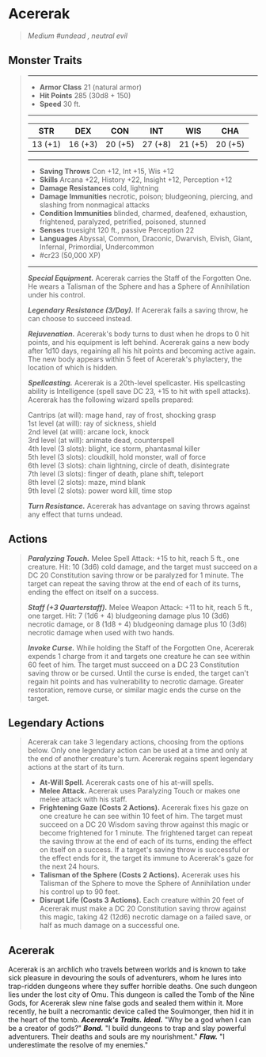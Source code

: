 # Acererak
>*Medium #undead , neutral evil*
## Monster Traits
>___
>- **Armor Class** 21 (natural armor)
>- **Hit Points** 285 (30d8 + 150)
>- **Speed** 30 ft.
>___
>|STR|DEX|CON|INT|WIS|CHA|
>|:---:|:---:|:---:|:---:|:---:|:---:|
>|13 (+1)|16 (+3)|20 (+5)|27 (+8)|21 (+5)|20 (+5)|
>___
>- **Saving Throws** Con +12, Int +15, Wis +12
>- **Skills** Arcana +22, History +22, Insight +12, Perception +12
>- **Damage Resistances** cold, lightning
>- **Damage Immunities** necrotic, poison; bludgeoning, piercing, and slashing from nonmagical attacks
>- **Condition Immunities** blinded, charmed, deafened, exhaustion, frightened, paralyzed, petrified, poisoned, stunned
>- **Senses** truesight 120 ft., passive Perception 22
>- **Languages** Abyssal, Common, Draconic, Dwarvish, Elvish, Giant, Infernal, Primordial, Undercommon
>- #cr23 (50,000 XP)
>___
>***Special Equipment.*** Acererak carries the Staff of the Forgotten One. He wears a Talisman of the Sphere and has a Sphere of Annihilation under his control.  
>
>***Legendary Resistance (3/Day).*** If Acererak fails a saving throw, he can choose to succeed instead.  
>
>***Rejuvenation.*** Acererak's body turns to dust when he drops to 0 hit points, and his equipment is left behind. Acererak gains a new body after 1d10 days, regaining all his hit points and becoming active again. The new body appears within 5 feet of Acererak's phylactery, the location of which is hidden.  
>
>***Spellcasting.*** Acererak is a 20th-level spellcaster. His spellcasting ability is Intelligence (spell save DC 23, +15 to hit with spell attacks). Acererak has the following wizard spells prepared:  
>
>Cantrips (at will): mage hand, ray of frost, shocking grasp  
>1st level (at will): ray of sickness, shield  
>2nd level (at will): arcane lock, knock  
>3rd level (at will): animate dead, counterspell  
>4th level (3 slots): blight, ice storm, phantasmal killer  
>5th level (3 slots): cloudkill, hold monster, wall of force  
>6th level (3 slots): chain lightning, circle of death, disintegrate  
>7th level (3 slots): finger of death, plane shift, teleport  
>8th level (2 slots): maze, mind blank  
>9th level (2 slots): power word kill, time stop  
>
>
>***Turn Resistance.*** Acererak has advantage on saving throws against any effect that turns undead.  
>
## Actions
>***Paralyzing Touch.*** Melee Spell Attack: +15 to hit, reach 5 ft., one creature. Hit: 10 (3d6) cold damage, and the target must succeed on a DC 20 Constitution saving throw or be paralyzed for 1 minute. The target can repeat the saving throw at the end of each of its turns, ending the effect on itself on a success.  
>
>***Staff (+3 Quarterstaff).*** Melee Weapon Attack: +11 to hit, reach 5 ft., one target. Hit: 7 (1d6 + 4) bludgeoning damage plus 10 (3d6) necrotic damage, or 8 (1d8 + 4) bludgeoning damage plus 10 (3d6) necrotic damage when used with two hands.  
>
>***Invoke Curse.*** While holding the Staff of the Forgotten One, Acererak expends 1 charge from it and targets one creature he can see within 60 feet of him. The target must succeed on a DC 23 Constitution saving throw or be cursed. Until the curse is ended, the target can't regain hit points and has vulnerability to necrotic damage. Greater restoration, remove curse, or similar magic ends the curse on the target.  
>
## Legendary Actions
>Acererak can take 3 legendary actions, choosing from the options below. Only one legendary action can be used at a time and only at the end of another creature's turn. Acererak regains spent legendary actions at the start of its turn.
>
>- **At-Will Spell.** Acererak casts one of his at-will spells.
>- **Melee Attack.** Acererak uses Paralyzing Touch or makes one melee attack with his staff.
>- **Frightening Gaze (Costs 2 Actions).** Acererak fixes his gaze on one creature he can see within 10 feet of him. The target must succeed on a DC 20 Wisdom saving throw against this magic or become frightened for 1 minute. The frightened target can repeat the saving throw at the end of each of its turns, ending the effect on itself on a success. If a target's saving throw is successful or the effect ends for it, the target its immune to Acererak's gaze for the next 24 hours.
>- **Talisman of the Sphere (Costs 2 Actions).** Acererak uses his Talisman of the Sphere to move the Sphere of Annihilation under his control up to 90 feet.
>- **Disrupt Life (Costs 3 Actions).** Each creature within 20 feet of Acererak must make a DC 20 Constitution saving throw against this magic, taking 42 (12d6) necrotic damage on a failed save, or half as much damage on a successful one.
## Acererak
Acererak is an archlich who travels between worlds and is known to take sick pleasure in devouring the souls of adventurers, whom he lures into trap-ridden dungeons where they suffer horrible deaths. One such dungeon lies under the lost city of Omu. This dungeon is called the Tomb of the Nine Gods, for Acererak slew nine false gods and sealed them within it. More recently, he built a necromantic device called the Soulmonger, then hid it in the heart of the tomb.
***Acererak's Traits.*** ***Ideal.*** "Why be a god when I can be a creator of gods?"
***Bond.*** "I build dungeons to trap and slay powerful adventurers. Their deaths and souls are my nourishment."
***Flaw.*** "I underestimate the resolve of my enemies."